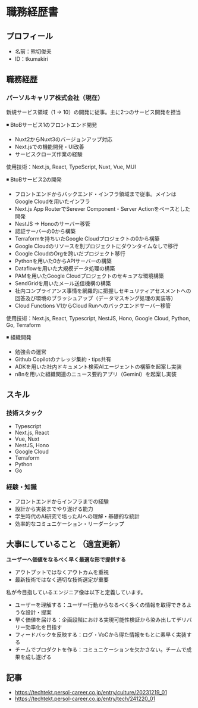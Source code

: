 # 職務経歴書
## プロフィール
- 名前：熊切俊夫
- ID：tkumakiri

## 職務経歴
### パーソルキャリア株式会社（現在）
新規サービス領域（1 → 10）の開発に従事。主に2つのサービス開発を担当

◾️ BtoBサービス1のフロントエンド開発
- Nuxt2からNuxt3のバージョンアップ対応
- Next.jsでの機能開発・UI改善
- サービスクローズ作業の経験

使用技術：Next.js, React, TypeScript, Nuxt, Vue, MUI

◾️ BtoBサービス2の開発
- フロントエンドからバックエンド・インフラ領域まで従事。メインはGoogle Cloudを用いたインフラ
- Next.js App RouterでSerever Component・Server Actionをベースとした開発
- NestJS → Honoのサーバー移管
- 認証サーバーの0から構築
- Terraformを持ちいたGoogle Cloudプロジェクトの0から構築
- Google Cloudのリソースを別プロジェクトにダウンタイムなしで移行
- Google CloudのOrgを跨いだプロジェクト移行
- Pythonを用いた0からAPIサーバーの構築
- Dataflowを用いた大規模データ処理の構築
- PAMを用いたGoogle Cloudプロジェクトのセキュアな環境構築
- SendGridを用いたメール送信機構の構築
- 社内コンプライアンス事情を網羅的に把握しセキュリティアセスメントへの回答及び環境のブラッシュアップ（データマスキング処理の実装等）
- Cloud Functions V1からCloud Runへのバックエンドサーバー移管

使用技術：Next.js, React, Typescript, NestJS, Hono, Google Cloud, Python, Go, Terraform

◾️ 組織開発
- 勉強会の運営
- Github Copilotのナレッジ集約・tips共有
- ADKを用いた社内ドキュメント検索AIエージェントの構築を起案し実装
- n8nを用いた組織関連のニュース要約アプリ（Gemini）を起案し実装

## スキル
### 技術スタック
- Typescript
- Next.js, React
- Vue, Nuxt
- NestJS, Hono
- Google Cloud
- Terraform
- Python
- Go

### 経験・知識
- フロントエンドからインフラまでの経験
- 設計から実装までやり遂げる能力
- 学生時代のAI研究で培ったAIへの理解・基礎的な統計
- 効率的なコミュニケーション・リーダーシップ

## 大事にしていること （適宜更新）
**ユーザーへ価値をなるべく早く最適な形で提供する**
- アウトプットではなくアウトカムを重視
- 最新技術ではなく適切な技術選定が重要

私が今目指しているエンジニア像は以下と定義しています。
- ユーザーを理解する：ユーザー行動からなるべく多くの情報を取得できるような設計・提案
- 早く価値を届ける：企画段階における実現可能性検証から染み出してデリバリー効率化を目指す
- フィードバックを反映する：ログ・VoCから得た情報をもとに素早く実装する
- チームでプロダクトを作る：コミュニケーションを欠かさない。チームで成果を成し遂げる



## 記事
- https://techtekt.persol-career.co.jp/entry/culture/20231219_01
- https://techtekt.persol-career.co.jp/entry/tech/241220_01
